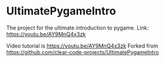 # UltimatePygameIntro
The project for the ultimate introduction to pygame. Link: https://youtu.be/AY9MnQ4x3zk


Video tutorial is https://youtu.be/AY9MnQ4x3zk
Forked from https://github.com/clear-code-projects/UltimatePygameIntro
